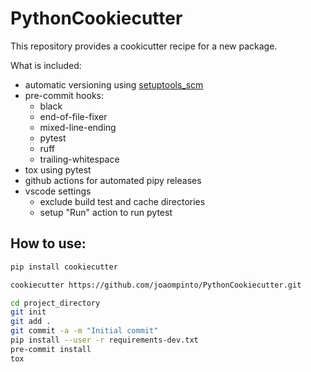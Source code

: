 # PythonCookiecutter

This repository provides a cookicutter recipe for a new package.

What is included:
- automatic versioning using [setuptools_scm](https://pypi.org/project/setuptools-scm/)
- pre-commit hooks:
    - black
    - end-of-file-fixer
    - mixed-line-ending
    - pytest
    - ruff
    - trailing-whitespace
- tox using pytest
- github actions for automated pipy releases
- vscode settings
    - exclude build test and cache directories
    - setup "Run" action to run pytest

## How to use:
```sh
pip install cookiecutter

cookiecutter https://github.com/joaompinto/PythonCookiecutter.git

cd project_directory
git init
git add .
git commit -a -m "Initial commit"
pip install --user -r requirements-dev.txt
pre-commit install
tox
```
